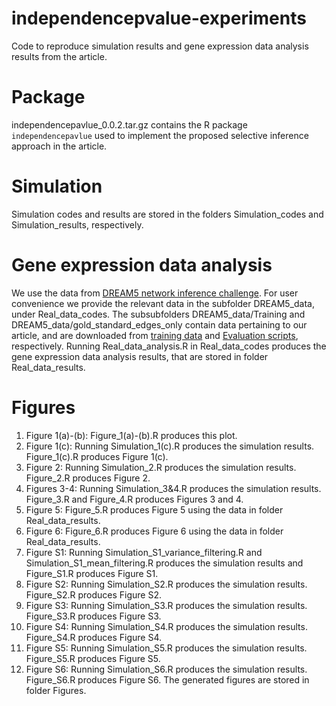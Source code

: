 # independencepvalue-experiments
Code to reproduce simulation results and gene expression data analysis results from the article.

# Package
independencepavlue_0.0.2.tar.gz contains the R package `independencepavlue` used to implement the proposed selective inference approach in the article. 

# Simulation
Simulation codes and results are stored in the folders Simulation_codes and Simulation_results, respectively. 

# Gene expression data analysis
We use the data from [DREAM5 network inference challenge](https://www.synapse.org/#!Synapse:syn2787209/wiki/70354). For user convenience we provide the relevant data in the subfolder DREAM5_data, under Real_data_codes. The subsubfolders DREAM5_data/Training and DREAM5_data/gold_standard_edges_only contain data pertaining to our article, and are downloaded from [training data](https://www.synapse.org/#!Synapse:syn2787212) and [Evaluation scripts](https://www.synapse.org/#!Synapse:syn2787219), respectively.
Running Real_data_analysis.R in Real_data_codes produces the gene expression data analysis results, that are stored in folder Real_data_results. 

# Figures
1. Figure 1(a)-(b): Figure_1(a)-(b).R produces this plot.
2. Figure 1(c): Running Simulation_1(c).R produces the simulation results. Figure_1(c).R produces Figure 1(c).
3. Figure 2: Running Simulation_2.R produces the simulation results. Figure_2.R produces Figure 2.
4. Figures 3-4: Running Simulation_3&4.R produces the simulation results. Figure_3.R and Figure_4.R produces Figures 3 and 4.
5. Figure 5: Figure_5.R produces Figure 5 using the data in folder Real_data_results. 
6. Figure 6: Figure_6.R produces Figure 6 using the data in folder Real_data_results.
7. Figure S1: Running Simulation_S1_variance_filtering.R and Simulation_S1_mean_filtering.R produces the simulation results and Figure_S1.R produces Figure S1. 
8. Figure S2: Running Simulation_S2.R produces the simulation results. Figure_S2.R produces Figure S2.
9. Figure S3: Running Simulation_S3.R produces the simulation results. Figure_S3.R produces Figure S3.
10. Figure S4: Running Simulation_S4.R produces the simulation results. Figure_S4.R produces Figure S4.
11. Figure S5: Running Simulation_S5.R produces the simulation results. Figure_S5.R produces Figure S5.
12. Figure S6: Running Simulation_S6.R produces the simulation results. Figure_S6.R produces Figure S6.
The generated figures are stored in folder Figures. 
